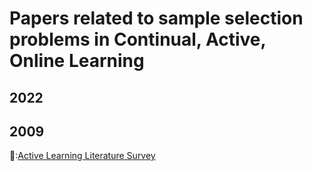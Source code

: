# Papers related to sample selection problems in Continual, Active, Online Learning

## 2022


## 2009

🍤:[Active Learning Literature Survey](https://minds.wisconsin.edu/handle/1793/60660)
